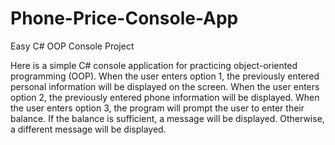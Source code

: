 # Phone-Price-Console-App
Easy C# OOP Console Project

Here is a simple C# console application for practicing object-oriented programming (OOP). When the user enters option 1, the previously entered personal information will be displayed on the screen. When the user enters option 2, the previously entered phone information will be displayed. When the user enters option 3, the program will prompt the user to enter their balance. If the balance is sufficient, a message will be displayed. Otherwise, a different message will be displayed.
